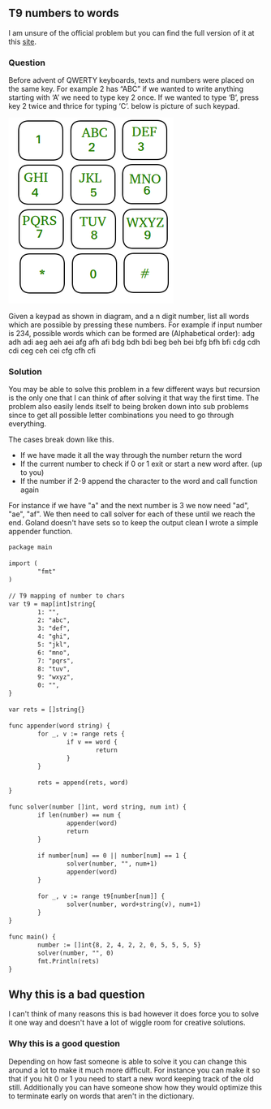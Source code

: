 ## T9 numbers to words

I am unsure of the official problem but you can find the full version of it
at this [site](https://www.geeksforgeeks.org/find-possible-words-phone-digits/).

### Question

Before advent of QWERTY keyboards, texts and numbers were placed on the same key. For 
example 2 has “ABC” if we wanted to write anything starting with ‘A’ we need to type key
2 once. If we wanted to type ‘B’, press key 2 twice and thrice for typing ‘C’. below is
picture of such keypad.

![](../imgs/mobile-keypad.png)

Given a keypad as shown in diagram, and a n digit number, list all words which are possible
by pressing these numbers. For example if input number is 234, possible words which can 
be formed are (Alphabetical order): adg adh adi aeg aeh aei afg afh afi bdg bdh bdi beg beh bei bfg 
bfh bfi cdg cdh cdi ceg ceh cei cfg cfh cfi

### Solution

You may be able to solve this problem in a few different ways but recursion is the only one
that I can think of after solving it that way the first time. The problem also easily lends
itself to being broken down into sub problems since to get all possible letter combinations
you need to go through everything.

The cases break down like this.

 - If we have made it all the way through the number return the word
 - If the current number to check if 0 or 1 exit or start a new word after. (up to you)
 - If the number if 2-9 append the character to the word and call function again

For instance if we have "a" and the next number is 3 we now need "ad", "ae", "af".
We then need to call solver for each of these until we reach the end. Goland doesn't
have sets so to keep the output clean I wrote a simple appender function.

```golang
package main

import (
        "fmt"
)

// T9 mapping of number to chars
var t9 = map[int]string{
        1: "",
        2: "abc",
        3: "def",
        4: "ghi",
        5: "jkl",
        6: "mno",
        7: "pqrs",
        8: "tuv",
        9: "wxyz",
        0: "",
}

var rets = []string{}

func appender(word string) {
        for _, v := range rets {
                if v == word {
                        return
                }
        }

        rets = append(rets, word)
}

func solver(number []int, word string, num int) {
        if len(number) == num {
                appender(word)
                return
        }

        if number[num] == 0 || number[num] == 1 {
                solver(number, "", num+1)
                appender(word)
        }

        for _, v := range t9[number[num]] {
                solver(number, word+string(v), num+1)
        }
}

func main() {
        number := []int{8, 2, 4, 2, 2, 0, 5, 5, 5, 5}
        solver(number, "", 0)
        fmt.Println(rets)
}
```

## Why this is a bad question

I can't think of many reasons this is bad however it does force you to solve it one way
and doesn't have a lot of wiggle room for creative solutions.

### Why this is a good question

Depending on how fast someone is able to solve it you can change this around a lot to
make it much more difficult. For instance you can make it so that if you hit 0 or 1
you need to start a new word keeping track of the old still. Additionally you can have
someone show how they would optimize this to terminate early on words that aren't in the
dictionary.
